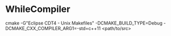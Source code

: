 WhileCompiler
=============

cmake -G"Eclipse CDT4 - Unix Makefiles" -DCMAKE_BUILD_TYPE=Debug -DCMAKE_CXX_COMPILER_ARG1=-std=c++11 <path/to/src>
